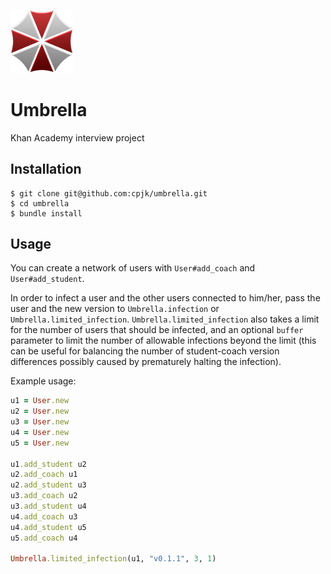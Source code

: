 <img src="umbrella.png" width="100px"></img>
# Umbrella

Khan Academy interview project

## Installation
```shell
$ git clone git@github.com:cpjk/umbrella.git
$ cd umbrella
$ bundle install
```

## Usage
You can create a network of users with `User#add_coach` and `User#add_student`.

In order to infect a user and the other users connected to him/her, pass the user and the new version to `Umbrella.infection` or `Umbrella.limited_infection`. `Umbrella.limited_infection` also takes a limit for the number of users that should be infected, and an optional `buffer` parameter to limit the number of allowable infections beyond the limit (this can be useful for balancing the number of student-coach version differences possibly caused by prematurely halting the infection).

Example usage:

```ruby
u1 = User.new
u2 = User.new
u3 = User.new
u4 = User.new
u5 = User.new

u1.add_student u2
u2.add_coach u1
u2.add_student u3
u3.add_coach u2
u3.add_student u4
u4.add_coach u3
u4.add_student u5
u5.add_coach u4

Umbrella.limited_infection(u1, "v0.1.1", 3, 1)
```
